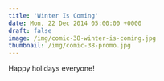 ```yaml
---
title: 'Winter Is Coming'
date: Mon, 22 Dec 2014 05:00:00 +0000
draft: false
image: /img/comic-38-winter-is-coming.jpg
thumbnail: /img/comic-38-promo.jpg
---
```


Happy holidays everyone!